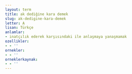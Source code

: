 ```yaml
---
layout: term
title: ak dediğine kara demek
slug: ak-dedigine-kara-demek
letter: A
lisan: Türkçe
anlamlar:
- inatçılık ederek karşısındaki ile anlaşmaya yanaşmamak
ozellikler:
- - ''
ornekler:
- - ''
orneklerkaynak:
- - ''
---
```

